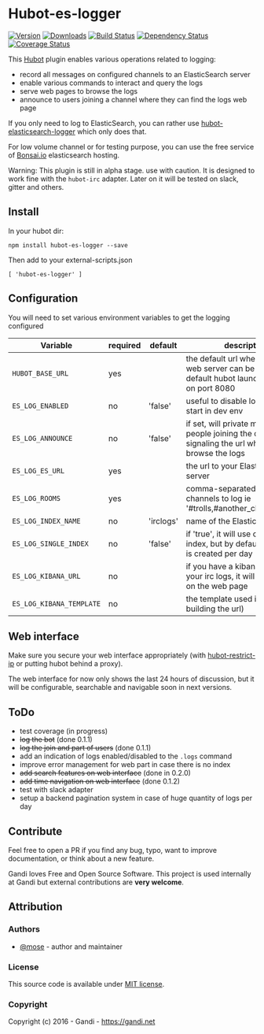 Hubot-es-logger
===================

[![Version](https://img.shields.io/npm/v/hubot-es-logger.svg)](https://www.npmjs.com/package/hubot-es-logger)
[![Downloads](https://img.shields.io/npm/dt/hubot-es-logger.svg)](https://www.npmjs.com/package/hubot-es-logger)
[![Build Status](https://img.shields.io/travis/Gandi/hubot-es-logger.svg)](https://travis-ci.org/Gandi/hubot-es-logger)
[![Dependency Status](https://gemnasium.com/Gandi/hubot-es-logger.svg)](https://gemnasium.com/Gandi/hubot-es-logger)
[![Coverage Status](http://img.shields.io/codeclimate/coverage/github/Gandi/hubot-es-logger.svg)](https://codeclimate.com/github/Gandi/hubot-es-logger/coverage)

This [Hubot](https://hubot.github.com/) plugin enables various operations related to logging:

- record all messages on configured channels to an ElasticSearch server
- enable various commands to interact and query the logs
- serve web pages to browse the logs
- announce to users joining a channel where they can find the logs web page

If you only need to log to ElasticSearch, you can rather use [hubot-elasticsearch-logger](https://github.com/robinjmurphy/hubot-elasticsearch-logger) which only does that.

For low volume channel or for testing purpose, you can use the free service of [Bonsai.io](https://bonsai.io) elasticsearch hosting.

Warning: This plugin is still in alpha stage. use with caution. It is designed to work fine with the `hubot-irc` adapter. Later on it will be tested on slack, gitter and others.

Install
-----------

In your hubot dir:

    npm install hubot-es-logger --save

Then add to your external-scripts.json

    [ 'hubot-es-logger' ]


Configuration
-------------------

You will need to set various environment variables to get the logging configured

| Variable                     | required | default   | description                                       |
|------------------------------|----------|-----------|---------------------------------------------------|
| `HUBOT_BASE_URL`             | yes      |           | the default url where your hubot web server can be reached. By default hubot launches express on port 8080 |
| `ES_LOG_ENABLED`             | no       | 'false'   | useful to disable logging at bot start in dev env |
| `ES_LOG_ANNOUNCE`            | no       | 'false'   | if set, will private message to people joining the channel, signaling the url where to browse the logs |
| `ES_LOG_ES_URL`              | yes      |           | the url to your Elasticsearch server              |
| `ES_LOG_ROOMS`               | yes      |           | comma-separated list of channels to log ie '#trolls,#another_channel,#third'          |
| `ES_LOG_INDEX_NAME`          | no       | 'irclogs' | name of the Elasticsearch index                   |
| `ES_LOG_SINGLE_INDEX`        | no       | 'false'   | if 'true', it will use only one index, but by default, one index is created per day |
| `ES_LOG_KIBANA_URL`          | no       |           | if you have a kibana access to your irc logs, it will be displayed on the web page |
| `ES_LOG_KIBANA_TEMPLATE`     | no       |           | the template used in kibana (for building the url) |


Web interface
--------------------

Make sure you secure your web interface appropriately (with [hubot-restrict-ip](https://github.com/Gandi/hubot-restrict-ip) or putting hubot behind a proxy).

The web interface for now only shows the last 24 hours of discussion, but it will be configurable, searchable and navigable soon in next versions.

ToDo
--------
- test coverage (in progress)
- <s>log the bot</s> (done 0.1.1)
- <s>log the join and part of users</s> (done 0.1.1)
- add an indication of logs enabled/disabled to the `.logs` command
- improve error management for web part in case there is no index
- <s>add search features on web interface</s> (done in 0.2.0)
- <s>add time navigation on web interface</s> (done 0.1.2)
- test with slack adapter
- setup a backend pagination system in case of huge quantity of logs per day

Contribute
-------------

Feel free to open a PR if you find any bug, typo, want to improve documentation, or think about a new feature. 

Gandi loves Free and Open Source Software. This project is used internally at Gandi but external contributions are **very welcome**. 

Attribution
-----------

### Authors

- [@mose](https://github.com/mose) - author and maintainer

### License

This source code is available under [MIT license](LICENSE).

### Copyright

Copyright (c) 2016 - Gandi - https://gandi.net
